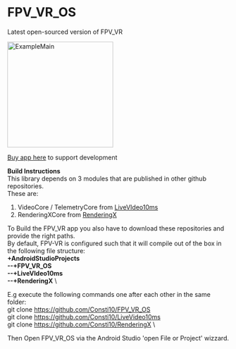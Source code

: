 # FPV_VR_OS
Latest open-sourced version of FPV_VR

<img src="https://github.com/Consti10/FPV_VR_OS/blob/master/screenshots/ss1_originalSettings.png" alt="ExampleMain" width="240">

[Buy app here](https://play.google.com/store/apps/details?id=constantin.fpv_vr.wifibroadcast&hl=en) to support development


**Build Instructions** \
This library depends on 3 modules that are published in other github repositories. \
These are:
1. VideoCore / TelemetryCore from [LiveVIdeo10ms](https://github.com/Consti10/LiveVideo10ms)
3. RenderingXCore from [RenderingX](https://github.com/Consti10/RenderingX)

To Build the FPV_VR app you also have to download these repositories and provide the right paths.\
By default, FPV-VR is configured such that it will compile out of the box in the following file structure: \
**+AndroidStudioProjects \
--+FPV_VR_OS \
--+LiveVIdeo10ms \
--+RenderingX** \

E.g execute the following commands one after each other in the same folder: \
git clone https://github.com/Consti10/FPV_VR_OS \
git clone https://github.com/Consti10/LiveVideo10ms \
git clone https://github.com/Consti10/RenderingX \

Then Open FPV_VR_OS via the Android Studio 'open File or Project' wizzard.